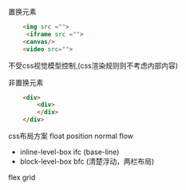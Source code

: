 置换元素
```html
    <img src ="">
     <iframe src ="">
    <canvas/>
    <video src="">
```

不受css视觉模型控制,(css渲染规则则不考虑内部内容)

非置换元素
```html
    <div>
        <div>
        </div>
    </div>
```

css布局方案
float
position
normal flow

- inline-level-box  ifc (base-line)
- block-level-box   bfc (清楚浮动，两栏布局)

flex
grid